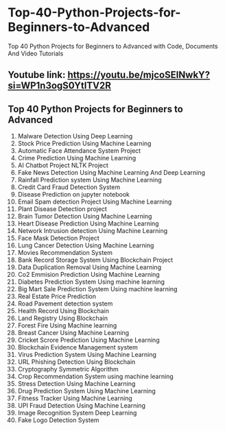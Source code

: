 # Top-40-Python-Projects-for-Beginners-to-Advanced
Top 40 Python Projects for Beginners to Advanced with Code, Documents And Video Tutorials

## Youtube link: https://youtu.be/mjcoSEINwkY?si=WP1n3ogS0YtITV2R

## Top 40 Python Projects for Beginners to Advanced
1. Malware Detection Using Deep Learning
2. Stock Price Prediction Using Machine Learning
3. Automatic Face Attendance System Project
4. Crime Prediction Using Machine Learning
5. AI Chatbot Project NLTK Project
6. Fake News Detection Using Machine Learning And Deep Learning
7. Rainfall Prediction system Using Machine Learning
8. Credit Card Fraud Detection System
9. Disease Prediction on jupyter notebook
10. Email Spam detection Project Using Machine Learning
11. Plant Disease Detection project
12. Brain Tumor Detection Using Machine Learning
13. Heart Disease Prediction Using Machine Learning
14. Network Intrusion detection Using Machine Learning
15. Face Mask Detection Project
16. Lung Cancer Detection Using Machine Learning
17. Movies Recommendation System
18. Bank Record Storage System Using Blockchain Project
19. Data Duplication Removal Using Machine Learning
20. Co2 Emmision Prediction Using Machine Learning
21. Diabetes Prediction System Using machine learning
22. Big Mart Sale Prediction System Using machine learning
23. Real Estate Price Prediction
24. Road Pavement detection system
25. Health Record Using Blockchain
26. Land Registry Using Blockchain
27. Forest Fire Using Machine learning
28. Breast Cancer Using Machine Learning
29. Cricket Scrore Prediction Using Machine Learning
30. Blockchain Evidence Management system
31. Virus Prediction System Using Machine Learning
32. URL Phishing Detection Using Blockchain
33. Cryptography Symmetric Algorithm
34. Crop Recommendation System using machine learning
35. Stress Detection Using Machine Learning
36. Drug Prediction System Using Machine Learning
37. Fitness Tracker Using Machine Learning
38. UPI Fraud Detection Using Machine Learning
39. Image Recognition System Deep Learning
40. Fake Logo Detection System 
    


